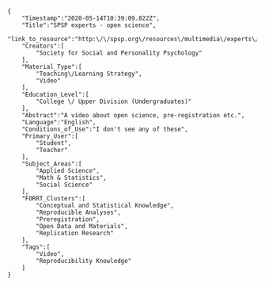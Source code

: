 
    {
        "Timestamp":"2020-05-14T10:39:09.822Z",
        "Title":"SPSP experts - open science",
        "link_to_resource":"http:\/\/spsp.org\/resources\/multimedia\/experts\/openscience",
        "Creators":[
            "Society for Social and Personality Psychology"
        ],
        "Material_Type":[
            "Teaching\/Learning Strategy",
            "Video"
        ],
        "Education_Level":[
            "College \/ Upper Division (Undergraduates)"
        ],
        "Abstract":"A video about open science, pre-registration etc.",
        "Language":"English",
        "Conditions_of_Use":"I don't see any of these",
        "Primary_User":[
            "Student",
            "Teacher"
        ],
        "Subject_Areas":[
            "Applied Science",
            "Math & Statistics",
            "Social Science"
        ],
        "FORRT_Clusters":[
            "Conceptual and Statistical Knowledge",
            "Reproducible Analyses",
            "Preregistration",
            "Open Data and Materials",
            "Replication Research"
        ],
        "Tags":[
            "Video",
            "Reproducibility Knowledge"
        ]
    }
